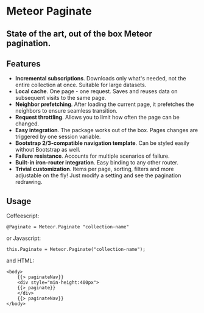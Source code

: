 Meteor Paginate
===============

State of the art, out of the box Meteor pagination.
---------------------------------------------------

Features
--------

+ **Incremental subscriptions**. Downloads only what's needed, not the entire collection at once. Suitable for large datasets.
+ **Local cache**. One page - one request. Saves and reuses data on subsequent visits to the same page.
+ **Neighbor prefetching**. After loading the current page, it prefetches the neighbors to ensure seamless transition.
+ **Request throttling**. Allows you to limit how often the page can be changed.
+ **Easy integration**. The package works out of the box. Pages changes are triggered by one session variable.
+ **Bootstrap 2/3-compatible navigation template**. Can be styled easily without Bootstrap as well.
+ **Failure resistance**. Accounts for multiple scenarios of failure.
+ **Built-in iron-router integration**. Easy binding to any other router.
+ **Trivial customization**. Items per page, sorting, filters and more adjustable on the fly! Just modify a setting and see the pagination redrawing.

Usage
-----
Coffeescript:

`@Paginate = Meteor.Paginate "collection-name"`
      
or Javascript:

`
this.Paginate = Meteor.Paginate("collection-name");
`

and HTML:
```
<body>
    {{> paginateNav}}
    <div style="min-height:400px">
    {{> paginate}}
    </div>
    {{> paginateNav}}
</body>
```

